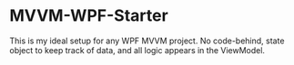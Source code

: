 # MVVM-WPF-Starter
This is my ideal setup for any WPF MVVM project. No code-behind, state object to keep track of data, and all logic appears in the ViewModel.
